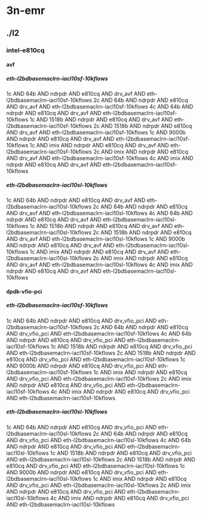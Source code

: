 # 3n-emr
## ./l2
### intel-e810cq
#### avf
##### eth-l2bdbasemaclrn-iacl10sf-10kflows
1c AND 64b AND ndrpdr AND e810cq AND drv_avf AND eth-l2bdbasemaclrn-iacl10sf-10kflows
2c AND 64b AND ndrpdr AND e810cq AND drv_avf AND eth-l2bdbasemaclrn-iacl10sf-10kflows
4c AND 64b AND ndrpdr AND e810cq AND drv_avf AND eth-l2bdbasemaclrn-iacl10sf-10kflows
1c AND 1518b AND ndrpdr AND e810cq AND drv_avf AND eth-l2bdbasemaclrn-iacl10sf-10kflows
2c AND 1518b AND ndrpdr AND e810cq AND drv_avf AND eth-l2bdbasemaclrn-iacl10sf-10kflows
1c AND 9000b AND ndrpdr AND e810cq AND drv_avf AND eth-l2bdbasemaclrn-iacl10sf-10kflows
1c AND imix AND ndrpdr AND e810cq AND drv_avf AND eth-l2bdbasemaclrn-iacl10sf-10kflows
2c AND imix AND ndrpdr AND e810cq AND drv_avf AND eth-l2bdbasemaclrn-iacl10sf-10kflows
4c AND imix AND ndrpdr AND e810cq AND drv_avf AND eth-l2bdbasemaclrn-iacl10sf-10kflows
##### eth-l2bdbasemaclrn-iacl10sl-10kflows
1c AND 64b AND ndrpdr AND e810cq AND drv_avf AND eth-l2bdbasemaclrn-iacl10sl-10kflows
2c AND 64b AND ndrpdr AND e810cq AND drv_avf AND eth-l2bdbasemaclrn-iacl10sl-10kflows
4c AND 64b AND ndrpdr AND e810cq AND drv_avf AND eth-l2bdbasemaclrn-iacl10sl-10kflows
1c AND 1518b AND ndrpdr AND e810cq AND drv_avf AND eth-l2bdbasemaclrn-iacl10sl-10kflows
2c AND 1518b AND ndrpdr AND e810cq AND drv_avf AND eth-l2bdbasemaclrn-iacl10sl-10kflows
1c AND 9000b AND ndrpdr AND e810cq AND drv_avf AND eth-l2bdbasemaclrn-iacl10sl-10kflows
1c AND imix AND ndrpdr AND e810cq AND drv_avf AND eth-l2bdbasemaclrn-iacl10sl-10kflows
2c AND imix AND ndrpdr AND e810cq AND drv_avf AND eth-l2bdbasemaclrn-iacl10sl-10kflows
4c AND imix AND ndrpdr AND e810cq AND drv_avf AND eth-l2bdbasemaclrn-iacl10sl-10kflows
#### dpdk-vfio-pci
##### eth-l2bdbasemaclrn-iacl10sf-10kflows
1c AND 64b AND ndrpdr AND e810cq AND drv_vfio_pci AND eth-l2bdbasemaclrn-iacl10sf-10kflows
2c AND 64b AND ndrpdr AND e810cq AND drv_vfio_pci AND eth-l2bdbasemaclrn-iacl10sf-10kflows
4c AND 64b AND ndrpdr AND e810cq AND drv_vfio_pci AND eth-l2bdbasemaclrn-iacl10sf-10kflows
1c AND 1518b AND ndrpdr AND e810cq AND drv_vfio_pci AND eth-l2bdbasemaclrn-iacl10sf-10kflows
2c AND 1518b AND ndrpdr AND e810cq AND drv_vfio_pci AND eth-l2bdbasemaclrn-iacl10sf-10kflows
1c AND 9000b AND ndrpdr AND e810cq AND drv_vfio_pci AND eth-l2bdbasemaclrn-iacl10sf-10kflows
1c AND imix AND ndrpdr AND e810cq AND drv_vfio_pci AND eth-l2bdbasemaclrn-iacl10sf-10kflows
2c AND imix AND ndrpdr AND e810cq AND drv_vfio_pci AND eth-l2bdbasemaclrn-iacl10sf-10kflows
4c AND imix AND ndrpdr AND e810cq AND drv_vfio_pci AND eth-l2bdbasemaclrn-iacl10sf-10kflows
##### eth-l2bdbasemaclrn-iacl10sl-10kflows
1c AND 64b AND ndrpdr AND e810cq AND drv_vfio_pci AND eth-l2bdbasemaclrn-iacl10sl-10kflows
2c AND 64b AND ndrpdr AND e810cq AND drv_vfio_pci AND eth-l2bdbasemaclrn-iacl10sl-10kflows
4c AND 64b AND ndrpdr AND e810cq AND drv_vfio_pci AND eth-l2bdbasemaclrn-iacl10sl-10kflows
1c AND 1518b AND ndrpdr AND e810cq AND drv_vfio_pci AND eth-l2bdbasemaclrn-iacl10sl-10kflows
2c AND 1518b AND ndrpdr AND e810cq AND drv_vfio_pci AND eth-l2bdbasemaclrn-iacl10sl-10kflows
1c AND 9000b AND ndrpdr AND e810cq AND drv_vfio_pci AND eth-l2bdbasemaclrn-iacl10sl-10kflows
1c AND imix AND ndrpdr AND e810cq AND drv_vfio_pci AND eth-l2bdbasemaclrn-iacl10sl-10kflows
2c AND imix AND ndrpdr AND e810cq AND drv_vfio_pci AND eth-l2bdbasemaclrn-iacl10sl-10kflows
4c AND imix AND ndrpdr AND e810cq AND drv_vfio_pci AND eth-l2bdbasemaclrn-iacl10sl-10kflows
